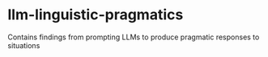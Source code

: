 # llm-linguistic-pragmatics
Contains findings from prompting LLMs to produce pragmatic responses to situations
